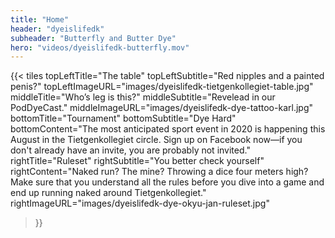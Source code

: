 ```yaml
---
title: "Home"
header: "dyeislifedk"
subheader: "Butterfly and Butter Dye"
hero: "videos/dyeislifedk-butterfly.mov"
---
```


{{< tiles
  topLeftTitle="The table"
  topLeftSubtitle="Red nipples and a painted penis?"
  topLeftImageURL="images/dyeislifedk-tietgenkollegiet-table.jpg"
  middleTitle="Who’s leg is this?"
  middleSubtitle="Revelead in our PodDyeCast."
  middleImageURL="images/dyeislifedk-dye-tattoo-karl.jpg"
  bottomTitle="Tournament"
  bottomSubtitle="Dye Hard"
  bottomContent="The most anticipated sport event in 2020 is happening this August in the Tietgenkollegiet circle. Sign up on Facebook now—if you don't already have an invite, you are probably not invited."
  rightTitle="Ruleset"
  rightSubtitle="You better check yourself"
  rightContent="Naked run? The mine? Throwing a dice four meters high? Make sure that you understand all the rules before you dive into a game and end up running naked around Tietgenkollegiet."
  rightImageURL="images/dyeislifedk-dye-okyu-jan-ruleset.jpg"
>}}
